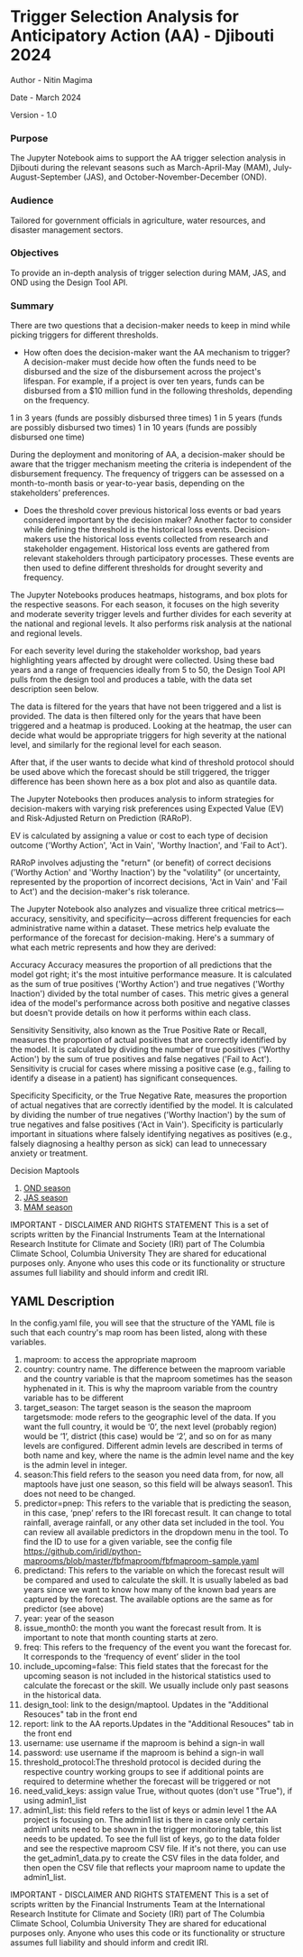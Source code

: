 # Trigger Selection Analysis for Anticipatory Action (AA) - Djibouti 2024

Author - Nitin Magima

Date - March 2024

Version - 1.0

### Purpose
The Jupyter Notebook aims to support the AA trigger selection analysis in Djibouti during the relevant seasons such as March-April-May (MAM), July-August-September (JAS), and October-November-December (OND).

### Audience
Tailored for government officials in agriculture, water resources, and disaster management sectors.

### Objectives
To provide an in-depth analysis of trigger selection during MAM, JAS, and OND using the Design Tool API.

### Summary

There are two questions that a decision-maker needs to keep in mind while picking triggers for different thresholds.

- How often does the decision-maker want the AA mechanism to trigger?
A decision-maker must decide how often the funds need to be disbursed and the size of the disbursement across the project's lifespan. For example, if a project is over ten years, funds can be disbursed from a $10 million fund in the following thresholds, depending on the frequency. 

1 in 3 years (funds are possibly disbursed three times)
1 in 5 years (funds are possibly disbursed two times)
1 in 10 years (funds are possibly disbursed one time)

During the deployment and monitoring of AA, a decision-maker should be aware that the trigger mechanism meeting the criteria is independent of the disbursement frequency. The frequency of triggers can be assessed on a month-to-month basis or year-to-year basis, depending on the stakeholders’ preferences. 

- Does the threshold cover previous historical loss events or bad years considered important by the decision maker?
Another factor to consider while defining the threshold is the historical loss events. Decision-makers use the historical loss events collected from research and stakeholder engagement. Historical loss events are gathered from relevant stakeholders through participatory processes. These events are then used to define different thresholds for drought severity and frequency. 

The Jupyter Notebooks produces heatmaps, histograms, and box plots for the respective seasons. For each season, it focuses on the high severity and moderate severity trigger levels and further divides for each severity at the national and regional levels. It also performs risk analysis at the national and regional levels. 

For each severity level during the stakeholder workshop, bad years highlighting years affected by drought were collected. Using these bad years and a range of frequencies ideally from 5 to 50, the Design Tool API pulls from the design tool and produces a table, with the data set description seen below. 

The data is filtered for the years that have not been triggered and a list is provided. The data is then filtered only for the years that have been triggered and a heatmap is produced. Looking at the heatmap, the user can decide what would be appropriate triggers for high severity at the national level, and similarly for the regional level for each season.  

After that, if the user wants to decide what kind of threshold protocol should be used above which the forecast should be still triggered, the trigger difference has been shown here as a box plot and also as quantile data.

The Jupyter Notebooks then produces analysis to inform strategies for decision-makers with varying risk preferences using Expected Value (EV) and Risk-Adjusted Return on Prediction (RARoP).

EV is calculated by assigning a value or cost to each type of decision outcome ('Worthy Action', 'Act in Vain', 'Worthy Inaction', and 'Fail to Act'). 

RARoP involves adjusting the "return" (or benefit) of correct decisions ('Worthy Action' and 'Worthy Inaction') by the "volatility" (or uncertainty, represented by the proportion of incorrect decisions, 'Act in Vain' and 'Fail to Act') and the decision-maker's risk tolerance.

The Jupyter Notebook also analyzes and visualize three critical metrics—accuracy, sensitivity, and specificity—across different frequencies for each administrative name within a dataset. These metrics help evaluate the performance of the forecast for decision-making. Here's a summary of what each metric represents and how they are derived:

Accuracy
Accuracy measures the proportion of all predictions that the model got right; it's the most intuitive performance measure. It is calculated as the sum of true positives ('Worthy Action') and true negatives ('Worthy Inaction') divided by the total number of cases. This metric gives a general idea of the model's performance across both positive and negative classes but doesn't provide details on how it performs within each class.

Sensitivity
Sensitivity, also known as the True Positive Rate or Recall, measures the proportion of actual positives that are correctly identified by the model. It is calculated by dividing the number of true positives ('Worthy Action') by the sum of true positives and false negatives ('Fail to Act'). Sensitivity is crucial for cases where missing a positive case (e.g., failing to identify a disease in a patient) has significant consequences.

Specificity
Specificity, or the True Negative Rate, measures the proportion of actual negatives that are correctly identified by the model. It is calculated by dividing the number of true negatives ('Worthy Inaction') by the sum of true negatives and false positives ('Act in Vain'). Specificity is particularly important in situations where falsely identifying negatives as positives (e.g., falsely diagnosing a healthy person as sick) can lead to unnecessary anxiety or treatment.

Decision Maptools
1. [OND season](https://iridl.ldeo.columbia.edu/fbfmaproom2/djibouti-ond)
1. [JAS season](https://iridl.ldeo.columbia.edu/fbfmaproom2/djibouti)
1. [MAM season](https://iridl.ldeo.columbia.edu/fbfmaproom2/djibouti-mam)

IMPORTANT - DISCLAIMER AND RIGHTS STATEMENT
This is a set of scripts written by the Financial Instruments Team at the International Research Institute for Climate and Society (IRI) part of The Columbia Climate School, Columbia University They are shared for educational purposes only.  Anyone who uses this code or its functionality or structure assumes full liability and should inform and credit IRI.


## YAML Description

In the config.yaml file, you will see that the structure of the YAML file is such that each country's map room has 
been listed, along with these variables.

1. maproom: to access the appropriate maproom
2. country: country name. The difference between the maproom variable and the country variable is that the maproom 
sometimes has the season hyphenated in it. This is why the maproom variable from the country variable has to be different
3. target_season: The target season is the season the maproom targetsmode: mode refers to the geographic level of the 
data. If you want the full country, it would be ‘0’, the next level (probably region) would be ‘1’, district (this case) 
would be ‘2’, and so on for as many levels are configured. Different admin levels are described in terms of both 
name and key, where the name is the admin level name and the key is the admin level in integer.
4. season:This field refers to the season you need data from, for now, all maptools have just one season, 
so this field will be always season1. This does not need to be changed. 
5. predictor=pnep: This refers to the variable that is predicting the season, in this case, ‘pnep’ refers to the IRI 
forecast result. It can change to total rainfall, average rainfall, or any other data set included in the tool. 
You can review all available predictors in the dropdown menu in the tool. To find the ID to use for a given variable, 
see the config file https://github.com/iridl/python-maprooms/blob/master/fbfmaproom/fbfmaproom-sample.yaml
6. predictand: This refers to the variable on which the forecast result will be compared and used to calculate 
the skill. It is usually labeled as bad years since we want to know how many of the known bad years are captured by 
the forecast. The available options are the same as for predictor (see above)
7. year: year of the season
8. issue_month0: the month you want the forecast result from. It is important to note that month counting starts at zero.
9. freq: This refers to the frequency of the event you want the forecast for. It corresponds to the ‘frequency of event’
slider in the tool
10. include_upcoming=false: This field states that the forecast for the upcoming season is not included in the 
historical statistics used to calculate the forecast or the skill. We usually include only past seasons in the 
historical data. 
11. design_tool: link to the design/maptool. Updates in the "Additional Resouces" tab in the front end
12. report: link to the AA reports.Updates in the "Additional Resouces" tab in the front end
13. username: use username if the maproom is behind a sign-in wall
14. password: use username if the maproom is behind a sign-in wall
15. threshold_protocol:The threshold protocol is decided during the respective country working groups to see if 
additional points are required to determine whether the forecast will be triggered or not
16. need_valid_keys: assign value True, without quotes (don't use "True"), if using admin1_list
17. admin1_list: this field refers to the list of keys or admin level 1 the AA project is focusing on. The admin1 list 
is there in case only certain admin1 units need to be shown in the trigger monitoring table, this list needs to be 
updated. To see the full list of keys, go to the data folder and see the respective maproom CSV file. If it's not there, 
you can use the get_admin1_data.py to create the CSV files in the data folder, and then open the CSV file that reflects 
your maproom name to update the admin1_list.

IMPORTANT - DISCLAIMER AND RIGHTS STATEMENT
This is a set of scripts written by the Financial Instruments Team at the International Research Institute for Climate and Society (IRI) part of The Columbia Climate School, Columbia University They are shared for educational purposes only.  Anyone who uses this code or its functionality or structure assumes full liability and should inform and credit IRI.